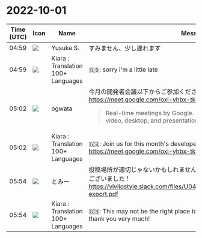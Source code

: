 # 2022-10-01

|Time (UTC)|Icon|Name|Message|
|---|---|---|---|
|04:59|![](https://avatars.slack-edge.com/2020-10-27/1455123835683_dbf567e9fc6aaf7280b1_72.jpg)|Yusuke S.|すみません、少し遅れます|
|04:59|![](https://avatars.slack-edge.com/2021-08-02/2324149410423_2aa7423c4133ecb9f168_72.png)|Kiara : Translation 100+ Languages|🇬🇧: sorry i'm a little late|
|05:02|![](https://avatars.slack-edge.com/2019-11-22/845042642576_070441337abaca9fb7b3_72.png)|ogwata|今月の開発者会議以下からご参加ください！<br><https://meet.google.com/oxi-yhbx-tkw><br><blockquote>Real-time meetings by Google. Using your browser, share your video, desktop, and presentations with teammates and customers.</blockquote>|
|05:02|![](https://avatars.slack-edge.com/2021-08-02/2324149410423_2aa7423c4133ecb9f168_72.png)|Kiara : Translation 100+ Languages|🇬🇧: Join us for this month's developer conference below!<br><https://meet.google.com/oxi-yhbx-tkw>|
|05:54|![](https://avatars.slack-edge.com/2022-09-30/4173391403185_e8ffd2b63a5feaa2f57c_72.png)|とみー|投稿場所が適切じゃないかもしれませんが、今日のスライドです！ありがとうございました！<br>https://vivliostyle.slack.com/files/U044T634MD2/F044MQVFPCM/slides-export.pdf|
|05:54|![](https://avatars.slack-edge.com/2021-08-02/2324149410423_2aa7423c4133ecb9f168_72.png)|Kiara : Translation 100+ Languages|🇬🇧: This may not be the right place to post, but here are today's slides! thank you very much!|

